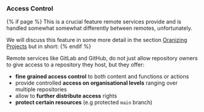 ### Access Control
{% if page %}
This is a crucial feature remote services provide and is handled somewhat somewhat differently between remotes, unfortunately.

We will discuss this feature in some more detail in the section [Oranizing Projects](../organizing_and_more/index.md#organizing-projects) but in short:
{% endif %}

Remote services like <i class="fab fa-gitlab"></i> GitLab and <i class="fab fa-github"></i> GitHub, do not just allow repository owners to give access to a repository they host, but they offer:

- **fine grained access control** to both content and functions or actions
- provide controlled **access on organisational levels** ranging over multiple repositories
- allow to **further distribute access** rights
- **protect certain resources** (e.g protected `main` branch)
